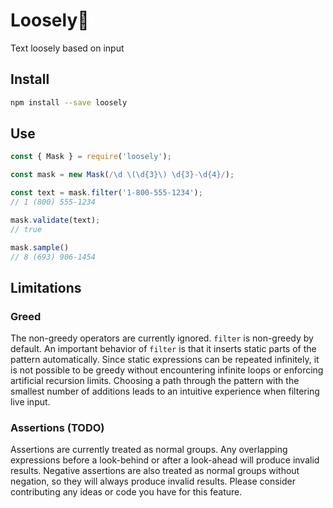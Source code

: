 # Loosely🌱

Text loosely based on input

## Install

```sh
npm install --save loosely
```

## Use

```js
const { Mask } = require('loosely');

const mask = new Mask(/\d \(\d{3}\) \d{3}-\d{4}/);

const text = mask.filter('1-800-555-1234');
// 1 (800) 555-1234

mask.validate(text);
// true

mask.sample()
// 8 (693) 906-1454
```

## Limitations

### Greed

The non-greedy operators are currently ignored. `filter` is non-greedy by
default. An important behavior of `filter` is that it inserts static parts of
the pattern automatically. Since static expressions can be repeated infinitely,
it is not possible to be greedy without encountering infinite loops or enforcing
artificial recursion limits. Choosing a path through the pattern with the
smallest number of additions leads to an intuitive experience when filtering
live input.

### Assertions (TODO)

Assertions are currently treated as normal groups. Any overlapping expressions
before a look-behind or after a look-ahead will produce invalid results.
Negative assertions are also treated as normal groups without negation, so they
will always produce invalid results. Please consider contributing any ideas or
code you have for this feature.
